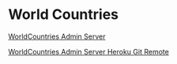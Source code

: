 # World Countries

[WorldCountries Admin Server](https://worldcountries-admin.herokuapp.com/)

[WorldCountries Admin Server Heroku Git Remote](https://git.heroku.com/worldcountries-admin.git)
